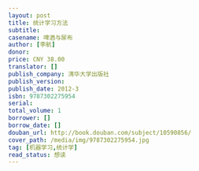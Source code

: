 ```yaml
---
layout: post
title: 统计学习方法
subtitle: 
casename: 啤酒与尿布
author: [李航]
donor: 
price: CNY 38.00
translator: []
publish_company: 清华大学出版社
publish_version: 
publish_date: 2012-3
isbn: 9787302275954
serial: 
total_volume: 1
borrower: []
borrow_date: []
douban_url: http://book.douban.com/subject/10590856/
cover_path: /media/img/9787302275954.jpg
tag: [机器学习,统计学]
read_status: 想读
---
```


